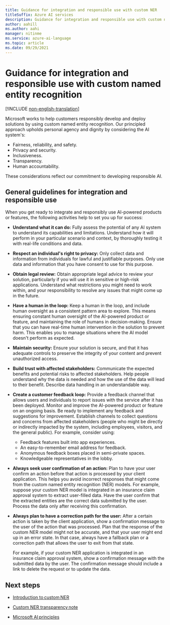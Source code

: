 ```yaml
---
title: Guidance for integration and responsible use with custom NER
titleSuffix: Azure AI services
description: Guidance for integration and responsible use with custom named entity recognition
author: aahill
ms.author: aahi
manager: nitinme
ms.service: azure-ai-language
ms.topic: article
ms.date: 09/29/2021
---
```


# Guidance for integration and responsible use with custom named entity recognition

[!INCLUDE [non-english-translation](/azure/ai-foundry/responsible-ai/includes/non-english-translation.md)]

Microsoft works to help customers responsibly develop and deploy solutions by using custom named entity recognition. Our principled approach upholds personal agency and dignity by considering the AI system's:

* Fairness, reliability, and safety.
* Privacy and security.
* Inclusiveness.
* Transparency.
* Human accountability.

These considerations reflect our commitment to developing responsible AI.

## General guidelines for integration and responsible use

When you get ready to integrate and responsibly use AI-powered products or features, the following activities help to set you up for success:

* **Understand what it can do:** Fully assess the potential of any AI system to understand its capabilities and limitations. Understand how it will perform in your particular scenario and context, by thoroughly testing it with real-life conditions and data.

* **Respect an individual's right to privacy:** Only collect data and information from individuals for lawful and justifiable purposes. Only use data and information that you have consent to use for this purpose.

* **Obtain legal review:** Obtain appropriate legal advice to review your solution, particularly if you will use it in sensitive or high-risk applications. Understand what restrictions you might need to work within, and your responsibility to resolve any issues that might come up in the future.

* **Have a human in the loop:** Keep a human in the loop, and include human oversight as a consistent pattern area to explore. This means ensuring constant human oversight of the AI-powered product or feature, and maintaining the role of humans in decision-making. Ensure that you can have real-time human intervention in the solution to prevent harm. This enables you to manage situations where the AI model doesn't perform as expected.

* **Maintain security:** Ensure your solution is secure, and that it has adequate controls to preserve the integrity of your content and prevent unauthorized access.

* **Build trust with affected stakeholders:** Communicate the expected benefits and potential risks to affected stakeholders. Help people understand why the data is needed and how the use of the data will lead to their benefit. Describe data handling in an understandable way.

* **Create a customer feedback loop:** Provide a feedback channel that allows users and individuals to report issues with the service after it has been deployed. Monitor and improve the AI-powered product or feature on an ongoing basis. Be ready to implement any feedback and suggestions for improvement. Establish channels to collect questions and concerns from affected stakeholders (people who might be directly or indirectly impacted by the system, including employees, visitors, and the general public). For example, consider using:

    * Feedback features built into app experiences.
    * An easy-to-remember email address for feedback.
    * Anonymous feedback boxes placed in semi-private spaces.
    * Knowledgeable representatives in the lobby.

* **Always seek user confirmation of an action:** Plan to have your user confirm an action before that action is processed by your client application. This helps you avoid incorrect responses that might come from the custom named entity recognition (NER) models. For example, suppose your custom NER model is integrated in an insurance claim approval system to extract user-filled data. Have the user confirm that the extracted entities are the correct data submitted by the user. Process the data only after receiving this confirmation.

* **Always plan to have a correction path for the user:** After a certain action is taken by the client application, show a confirmation message to the user of the action that was processed. Plan that the response of the custom NER model might not be accurate, and that your user might end up in an error state. In that case, always have a fallback plan or a correction path that allows the user to exit from that state.  

  For example, if your custom NER application is integrated in an insurance claim approval system, show a confirmation message with the submitted data by the user. The confirmation message should include a link to delete the request or to update the data.

## Next steps

* [Introduction to custom NER](/azure/ai-services/language-service/custom-named-entity-recognition/overview)

* [Custom NER transparency note](custom-named-entity-recognition-transparency-note.md)

* [Microsoft AI principles](https://www.microsoft.com/ai/responsible-ai?rtc=1&activetab=pivot1%3aprimaryr6)
